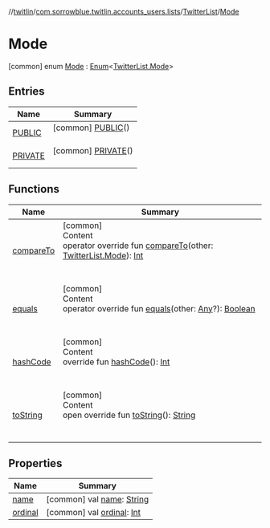 //[twitlin](../../../index.md)/[com.sorrowblue.twitlin.accounts_users.lists](../../index.md)/[TwitterList](../index.md)/[Mode](index.md)



# Mode  
 [common] enum [Mode](index.md) : [Enum](https://kotlinlang.org/api/latest/jvm/stdlib/kotlin/-enum/index.html)<[TwitterList.Mode](index.md)>    


## Entries  
  
|  Name|  Summary| 
|---|---|
| <a name="com.sorrowblue.twitlin.accounts_users.lists/TwitterList.Mode.PUBLIC///PointingToDeclaration/"></a>[PUBLIC](-p-u-b-l-i-c/index.md)| <a name="com.sorrowblue.twitlin.accounts_users.lists/TwitterList.Mode.PUBLIC///PointingToDeclaration/"></a> [common] [PUBLIC](-p-u-b-l-i-c/index.md)()  <br>   <br>
| <a name="com.sorrowblue.twitlin.accounts_users.lists/TwitterList.Mode.PRIVATE///PointingToDeclaration/"></a>[PRIVATE](-p-r-i-v-a-t-e/index.md)| <a name="com.sorrowblue.twitlin.accounts_users.lists/TwitterList.Mode.PRIVATE///PointingToDeclaration/"></a> [common] [PRIVATE](-p-r-i-v-a-t-e/index.md)()  <br>   <br>


## Functions  
  
|  Name|  Summary| 
|---|---|
| <a name="kotlin/Enum/compareTo/#com.sorrowblue.twitlin.accounts_users.lists.TwitterList.Mode/PointingToDeclaration/"></a>[compareTo](-p-r-i-v-a-t-e/index.md#%5Bkotlin%2FEnum%2FcompareTo%2F%23com.sorrowblue.twitlin.accounts_users.lists.TwitterList.Mode%2FPointingToDeclaration%2F%5D%2FFunctions%2F1930806739)| <a name="kotlin/Enum/compareTo/#com.sorrowblue.twitlin.accounts_users.lists.TwitterList.Mode/PointingToDeclaration/"></a>[common]  <br>Content  <br>operator override fun [compareTo](-p-r-i-v-a-t-e/index.md#%5Bkotlin%2FEnum%2FcompareTo%2F%23com.sorrowblue.twitlin.accounts_users.lists.TwitterList.Mode%2FPointingToDeclaration%2F%5D%2FFunctions%2F1930806739)(other: [TwitterList.Mode](index.md)): [Int](https://kotlinlang.org/api/latest/jvm/stdlib/kotlin/-int/index.html)  <br><br><br>
| <a name="kotlin/Enum/equals/#kotlin.Any?/PointingToDeclaration/"></a>[equals](../../../com.sorrowblue.twitlin.v2.users/-users-api/-expansion/-p-i-n-n-e-d_-t-w-e-e-t_-i-d/index.md#%5Bkotlin%2FEnum%2Fequals%2F%23kotlin.Any%3F%2FPointingToDeclaration%2F%5D%2FFunctions%2F1930806739)| <a name="kotlin/Enum/equals/#kotlin.Any?/PointingToDeclaration/"></a>[common]  <br>Content  <br>operator override fun [equals](../../../com.sorrowblue.twitlin.v2.users/-users-api/-expansion/-p-i-n-n-e-d_-t-w-e-e-t_-i-d/index.md#%5Bkotlin%2FEnum%2Fequals%2F%23kotlin.Any%3F%2FPointingToDeclaration%2F%5D%2FFunctions%2F1930806739)(other: [Any](https://kotlinlang.org/api/latest/jvm/stdlib/kotlin/-any/index.html)?): [Boolean](https://kotlinlang.org/api/latest/jvm/stdlib/kotlin/-boolean/index.html)  <br><br><br>
| <a name="kotlin/Enum/hashCode/#/PointingToDeclaration/"></a>[hashCode](../../../com.sorrowblue.twitlin.v2.users/-users-api/-expansion/-p-i-n-n-e-d_-t-w-e-e-t_-i-d/index.md#%5Bkotlin%2FEnum%2FhashCode%2F%23%2FPointingToDeclaration%2F%5D%2FFunctions%2F1930806739)| <a name="kotlin/Enum/hashCode/#/PointingToDeclaration/"></a>[common]  <br>Content  <br>override fun [hashCode](../../../com.sorrowblue.twitlin.v2.users/-users-api/-expansion/-p-i-n-n-e-d_-t-w-e-e-t_-i-d/index.md#%5Bkotlin%2FEnum%2FhashCode%2F%23%2FPointingToDeclaration%2F%5D%2FFunctions%2F1930806739)(): [Int](https://kotlinlang.org/api/latest/jvm/stdlib/kotlin/-int/index.html)  <br><br><br>
| <a name="kotlin/Enum/toString/#/PointingToDeclaration/"></a>[toString](../../../com.sorrowblue.twitlin.v2.users/-users-api/-expansion/-p-i-n-n-e-d_-t-w-e-e-t_-i-d/index.md#%5Bkotlin%2FEnum%2FtoString%2F%23%2FPointingToDeclaration%2F%5D%2FFunctions%2F1930806739)| <a name="kotlin/Enum/toString/#/PointingToDeclaration/"></a>[common]  <br>Content  <br>open override fun [toString](../../../com.sorrowblue.twitlin.v2.users/-users-api/-expansion/-p-i-n-n-e-d_-t-w-e-e-t_-i-d/index.md#%5Bkotlin%2FEnum%2FtoString%2F%23%2FPointingToDeclaration%2F%5D%2FFunctions%2F1930806739)(): [String](https://kotlinlang.org/api/latest/jvm/stdlib/kotlin/-string/index.html)  <br><br><br>


## Properties  
  
|  Name|  Summary| 
|---|---|
| <a name="com.sorrowblue.twitlin.accounts_users.lists/TwitterList.Mode/name/#/PointingToDeclaration/"></a>[name](index.md#%5Bcom.sorrowblue.twitlin.accounts_users.lists%2FTwitterList.Mode%2Fname%2F%23%2FPointingToDeclaration%2F%5D%2FProperties%2F1930806739)| <a name="com.sorrowblue.twitlin.accounts_users.lists/TwitterList.Mode/name/#/PointingToDeclaration/"></a> [common] val [name](index.md#%5Bcom.sorrowblue.twitlin.accounts_users.lists%2FTwitterList.Mode%2Fname%2F%23%2FPointingToDeclaration%2F%5D%2FProperties%2F1930806739): [String](https://kotlinlang.org/api/latest/jvm/stdlib/kotlin/-string/index.html)   <br>
| <a name="com.sorrowblue.twitlin.accounts_users.lists/TwitterList.Mode/ordinal/#/PointingToDeclaration/"></a>[ordinal](index.md#%5Bcom.sorrowblue.twitlin.accounts_users.lists%2FTwitterList.Mode%2Fordinal%2F%23%2FPointingToDeclaration%2F%5D%2FProperties%2F1930806739)| <a name="com.sorrowblue.twitlin.accounts_users.lists/TwitterList.Mode/ordinal/#/PointingToDeclaration/"></a> [common] val [ordinal](index.md#%5Bcom.sorrowblue.twitlin.accounts_users.lists%2FTwitterList.Mode%2Fordinal%2F%23%2FPointingToDeclaration%2F%5D%2FProperties%2F1930806739): [Int](https://kotlinlang.org/api/latest/jvm/stdlib/kotlin/-int/index.html)   <br>

